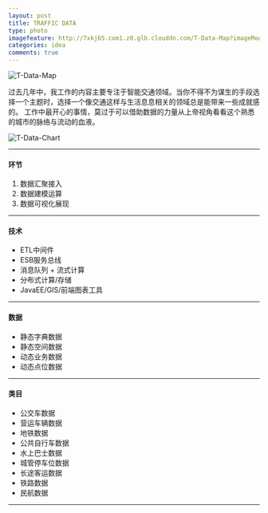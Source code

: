 ```yaml
---
layout: post
title: TRAFFIC DATA
type: photo
imagefeature: http://7xkj65.com1.z0.glb.clouddn.com/T-Data-Map?imageMogr2/thumbnail/!30p
categories: idea
comments: true
---
```



![T-Data-Map](http://7xkj65.com1.z0.glb.clouddn.com/T-Data-Map?imageMogr2/thumbnail/!30p)

过去几年中，我工作的内容主要专注于智能交通领域。当你不得不为谋生的手段选择一个主题时，选择一个像交通这样与生活息息相关的领域总是能带来一些成就感的。
工作中最开心的事情，莫过于可以借助数据的力量从上帝视角看看这个熟悉的城市的脉络与流动的血液。

![T-Data-Chart](http://7xkj65.com1.z0.glb.clouddn.com/T-Data-Charts)

----

#### 环节
1. 数据汇聚接入
2. 数据建模运算
3. 数据可视化展现

----

#### 技术
+ ETL中间件
+ ESB服务总线
+ 消息队列 + 流式计算
+ 分布式计算/存储
+ JavaEE/GIS/前端图表工具
    
----
    
#### 数据
+ 静态字典数据
+ 静态空间数据
+ 动态业务数据
+ 动态点位数据
    
 ----
    
#### 类目
+ 公交车数据
+ 营运车辆数据
+ 地铁数据
+ 公共自行车数据
+ 水上巴士数据
+ 城管停车位数据
+ 长途客运数据
+ 铁路数据
+ 民航数据
    
----    
